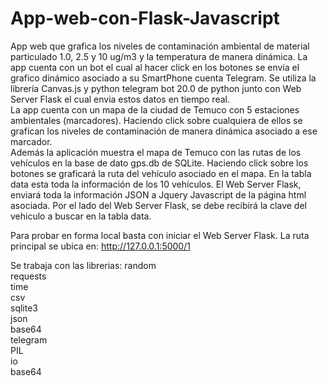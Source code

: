 # App-web-con-Flask-Javascript
App web que grafica los niveles de contaminación ambiental de material particulado 1.0, 2.5 y 10 ug/m3 y la temperatura de manera dinámica. La app cuenta con un bot el cual al hacer click en los botones se envía el grafico dinámico asociado a su SmartPhone cuenta Telegram. Se utiliza la librería Canvas.js y python telegram bot 20.0 
de python junto con Web Server Flask  el cual envia estos datos en tiempo real. </br>
La app cuenta con un mapa de la ciudad de Temuco con 5 estaciones ambientales (marcadores). Haciendo click sobre cualquiera de ellos se grafican los 
niveles de contaminación de manera dinámica asociado a ese marcador.</br>
Además la aplicación muestra el mapa de Temuco con las rutas de los vehículos en la base de dato gps.db de SQLite. Haciendo click sobre los botones se graficará la ruta del vehículo 
asociado en el mapa. En la tabla data esta toda la información de los 10 vehículos. El Web Server Flask, enviará toda la información JSON a Jquery Javascript de la página html 
asociada. Por el lado del Web Server Flask, se debe recibirá la clave del vehiculo a buscar en la tabla data.

Para probar en forma local basta con iniciar el Web Server Flask. La ruta principal se ubica en: http://127.0.0.1:5000/1

Se trabaja con las librerias: random </br>
requests </br>
time </br>
csv </br>
sqlite3 </br>
json </br>
base64 </br>
telegram </br>
PIL </br>
io </br>
base64 </br> 



